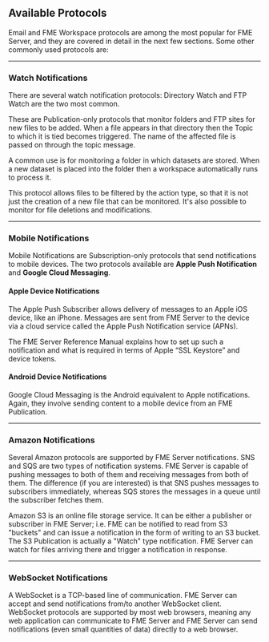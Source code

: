 ## Available Protocols ##

Email and FME Workspace protocols are among the most popular for FME Server, and they are covered in detail in the next few sections. Some other commonly used protocols are:

---

### Watch Notifications ###

There are several watch notification protocols: Directory Watch and FTP Watch are the two most common.

These are Publication-only protocols that monitor folders and FTP sites for new files to be added. When a file appears in that directory then the Topic to which it is tied becomes triggered. The name of the affected file is passed on through the topic message.

A common use is for monitoring a folder in which datasets are stored. When a new dataset is placed into the folder then a workspace automatically runs to process it.

This protocol allows files to be filtered by the action type, so that it is not just the creation of a new file that can be monitored. It's also possible to monitor for file deletions and modifications.

---

### Mobile Notifications ###

Mobile Notifications are Subscription-only protocols that send notifications to mobile devices. The two protocols available are **Apple Push Notification** and **Google Cloud Messaging**.

#### Apple Device Notifications ####

The Apple Push Subscriber allows delivery of messages to an Apple iOS device, like an iPhone.
Messages are sent from FME Server to the device via a cloud service called the Apple Push Notification service (APNs).

The FME Server Reference Manual explains how to set up such a notification and what is required in terms of Apple “SSL Keystore” and device tokens.

#### Android Device Notifications ####

Google Cloud Messaging is the Android equivalent to Apple notifications. Again, they involve sending content to a mobile device from an FME Publication.

---

### Amazon Notifications ###

Several Amazon protocols are supported by FME Server notifications. SNS and SQS are two types of notification systems. FME Server is capable of pushing messages to both of them and receiving messages from both of them. The difference (if you are interested) is that SNS pushes messages to subscribers immediately, whereas SQS stores the messages in a queue until the subscriber fetches them. 

Amazon S3 is an online file storage service. It can be either a publisher or subscriber in FME Server; i.e. FME can be notified to read from S3 "buckets" and can issue a notification in the form of writing to an S3 bucket. The S3 Publication is actually a "Watch" type notification. FME Server can watch for files arriving there and trigger a notification in response.

---

### WebSocket Notifications ###

A WebSocket is a TCP-based line of communication. FME Server can accept and send notifications from/to another WebSocket client. WebSocket protocols are supported by most web browsers, meaning any web application can communicate to FME Server and FME Server can send notifications (even small quantities of data) directly to a web browser. 
